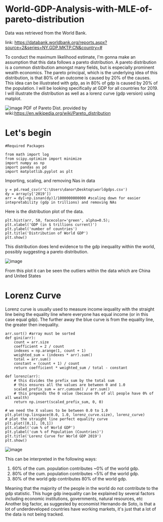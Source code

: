 # World-GDP-Analysis-with-MLE-of-pareto-distribution

Data was retrieved from the World Bank. 

link: https://databank.worldbank.org/reports.aspx?source=2&series=NY.GDP.MKTP.CN&country=#


To conduct the maximum likelihood estimate, I'm gonna make an assumption that this data follows a pareto distribution. A pareto distribution is a common distribution amongst many fields, but is especially prominent wealth economics. The pareto principal, which is the underlying idea of this distribution, is that 80% of an outcome is caused by 20% of the causes. This idea can be illustrated with gdp, as in 80% of gdp is caused by 20% of the population. I will be looking specifically at GDP for all countries for 2019.  I will illustrate the distribution as well as a lorenz curve (gdp version) using matplot. 


![image](https://user-images.githubusercontent.com/64437206/110268736-d3767380-7f87-11eb-9d58-8cf1cf170d6d.png)
PDF of Pareto Dist. provided by wiki:https://en.wikipedia.org/wiki/Pareto_distribution

# Let's begin
```
#Required Packages

from math import log
from scipy.optimize import minimize
import numpy as np
import pandas as pd
import matplotlib.pyplot as plt

```
Importing, scaling, and removing Nas in data
```
y = pd.read_csv(r'C:\Users\danor\Desktop\worldgdps.csv')
dy = array(y['2019'])
arr = dy[~np.isnan(dy)]/1000000000000 #scaling down for easier intepretability (gdp in trillions) and removing NAs
```
Here is the distribution plot of the data. 
```
plt.hist(arr, 50, facecolor='green', alpha=0.5);
plt.xlabel('GDP (in $ trillions current)')
plt.ylabel('number of countries')
plt.title('Distribution of World GDP')
plt.show()

```
This distribution does lend evidence to the gdp inequality within the world, possibly suggesting a pareto distribution.

![image](https://user-images.githubusercontent.com/64437206/110266395-50531e80-7f83-11eb-995a-12de67b1066b.png)

From this plot it can be seen the outliers within the data which are China and United States
# Lorenz Curve

Lorenz curve is usually used to measure income iequality with the straight line being the equality line where everyone has equal income (or in this case equal gdp).  The further away the blue curve is from the equality line, the greater then inequality. 
```
arr.sort() #array must be sorted
def gini(arr):
    count = arr.size
    coefficient = 2 / count
    indexes = np.arange(1, count + 1)
    weighted_sum = (indexes * arr).sum()
    total = arr.sum()
    constant = (count + 1) / count
    return coefficient * weighted_sum / total - constant

def lorenz(arr):
    # this divides the prefix sum by the total sum
    # this ensures all the values are between 0 and 1.0
    scaled_prefix_sum = arr.cumsum() / arr.sum()
    # this prepends the 0 value (because 0% of all people have 0% of all wealth)
    return np.insert(scaled_prefix_sum, 0, 0)

# we need the X values to be between 0.0 to 1.0
plt.plot(np.linspace(0.0, 1.0, lorenz_curve.size), lorenz_curve)
# plot the straight line perfect equality curve
plt.plot([0,1], [0,1])
plt.xlabel('cum % of World GDP')
plt.ylabel('cum % of Population (Countries)')
plt.title('Lorenz Curve for World GDP 2019')
plt.show()

```

![image](https://user-images.githubusercontent.com/64437206/110269300-0705cd80-7f89-11eb-87c3-f396d23c9231.png)

This can be interpreted in the following ways:

1. 60% of the cum. population contributes ~0% of the world gdp.
2. 80% of the cum. population contributes ~5% of the world gdp.
3. 80% of the world gdp contributes 80% of the world gdp. 

Meaning that the majority of the people in the world do not contribute to the gdp statistic.
This huge gdp inequality can be explained by several factors including economic institutions, governments, natural resources, etc
Another big factor, as suggested by economist Hernando de Soto, is that a lot of underdeveloped countries have working markets, it's just that a lot of the data is not being tracked.



